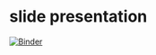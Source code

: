 # slide presentation


[![Binder](https://mybinder.org/badge_logo.svg)](https://mybinder.org/v2/gh/gapalacic/presentation_template/master?filepath=index.ipynb)

